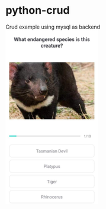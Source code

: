 # python-crud
Crud example using mysql as backend
<img src="https://github.com/darklightcoder/simplequiz/blob/main/screen.jpg" width="250" heiht="400"/>
